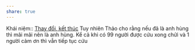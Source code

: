 ```yaml
---
share: true
---
```

Khái niệm:: [Thay đổi, kết thúc](../../../1%20Th%C3%B4ng%20tin%20th%C3%A2n%20ch%E1%BB%A7/T%E1%BB%AB%20%C4%91i%E1%BB%83n/Trung%20t%C3%ADnh/Thay%20%C4%91%E1%BB%95i,%20k%E1%BA%BFt%20th%C3%BAc.md)
Tuy nhiên Thảo cho rằng nếu đã là anh hùng thì mãi mãi nên là anh hùng. Kể cả khi có 99 người được cứu xong chửi và 1 người cảm ơn thì vẫn tiếp tục cứu
